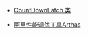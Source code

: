 * [CountDownLatch 类](./docs/javathread/CountDownLatch.md)

* [阿里性能调优工具Arthas](./docs/javathread/阿里性能调优工具Arthas.md)

  